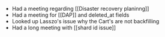 - Had a meeting regarding [[Disaster recovery planinng]]
- Had a meeting for [[DAP]] and deleted_at fields
- Looked up Lasszo's issue why the Cart's are not backfilling
- Had a long meeting with [[shard id issue]]